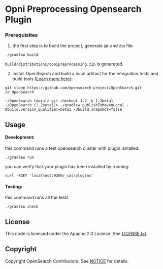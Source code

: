 # Opni Preprocessing Opensearch Plugin

### Prerequisites
1. the first step is to build the project, generate jar and zip file:
```
./gradlew build
```

`build/distributions/opnipreprocessing.zip` is generated.

2. Install OpenSearch and build a local artifact for the integration tests and build tools ([Learn more here](https://github.com/opensearch-project/opensearch-plugins/blob/main/BUILDING.md)):

``` 
git clone https://github.com/opensearch-project/OpenSearch.git
cd OpenSearch

~/OpenSearch (main)> git checkout 1.2 -b 1.2beta1
~/OpenSearch (1.2beta1)> ./gradlew publishToMavenLocal -Dbuild.version_qualifier=beta1 -Dbuild.snapshot=false
```

## Usage
#### Development: 
this command runs a test opensearch cluster with plugin isntalled
```
./gradlew run
```

you can verify that your plugin has been installed by running: 
```
curl -XGET 'localhost:9200/_cat/plugins'
```

#### Testing:
this command runs all the tests
```
./gradlew check
```


## License
This code is licensed under the Apache 2.0 License. See [LICENSE.txt](LICENSE.txt).

## Copyright
Copyright OpenSearch Contributors. See [NOTICE](NOTICE.txt) for details.
